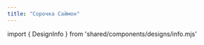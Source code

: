 ```yaml
---
title: "Сорочка Саймон"
---
```


import { DesignInfo } from 'shared/components/designs/info.mjs'

<DesignInfo design='simon' docs />

